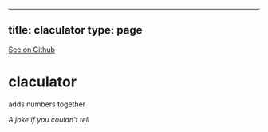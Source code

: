 
---
title: claculator
type: page
---

[See on Github](https://github.com/jakeroggenbuck/claculator/)

# claculator
adds numbers together

*A joke if you couldn't tell*
